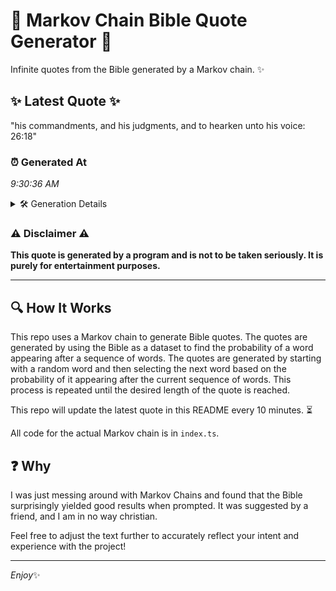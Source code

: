 # 📖 Markov Chain Bible Quote Generator 📖

Infinite quotes from the Bible generated by a Markov chain. ✨

## ✨ Latest Quote ✨
"his commandments, and his judgments, and to hearken unto his voice: 26:18"

### ⏰ Generated At
*9:30:36 AM*

<details>
    <summary>🛠️ Generation Details</summary>
    <p>
        <strong>🌱 Seed:</strong> his<br>
        <strong>🔄 Iterations:</strong> 11<br>
        <strong>📜 Context History:</strong><br>[ his ]: commandments,<br>[ his, commandments, ]: and<br>[ his, commandments,, and ]: his<br>[ his, commandments,, and, his ]: judgments,<br>[ his, commandments,, and, his, judgments, ]: and<br>[ his, commandments,, and, his, judgments,, and ]: to<br>[ commandments,, and, his, judgments,, and, to ]: hearken<br>[ and, his, judgments,, and, to, hearken ]: unto<br>[ his, judgments,, and, to, hearken, unto ]: his<br>[ judgments,, and, to, hearken, unto, his ]: voice:<br>[ and, to, hearken, unto, his, voice: ]: 26:18<br>
    </p>
</details>

### ⚠️ Disclaimer ⚠️
**This quote is generated by a program and is not to be taken seriously. It is purely for entertainment purposes.**

---

## 🔍 How It Works

This repo uses a Markov chain to generate Bible quotes. The quotes are generated by using the Bible as a dataset to find the probability of a word appearing after a sequence of words. The quotes are generated by starting with a random word and then selecting the next word based on the probability of it appearing after the current sequence of words. This process is repeated until the desired length of the quote is reached.

This repo will update the latest quote in this README every 10 minutes. ⏳

All code for the actual Markov chain is in `index.ts`.

## ❓ Why

I was just messing around with Markov Chains and found that the Bible surprisingly yielded good results when prompted. 
It was suggested by a friend, and I am in no way christian.

Feel free to adjust the text further to accurately reflect your intent and experience with the project!

---

*Enjoy*✨
